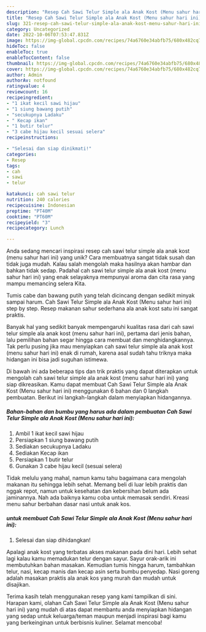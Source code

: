```yaml
---
description: "Resep Cah Sawi Telur Simple ala Anak Kost (Menu sahur hari ini) yang Lezat Sekali"
title: "Resep Cah Sawi Telur Simple ala Anak Kost (Menu sahur hari ini) yang Lezat Sekali"
slug: 321-resep-cah-sawi-telur-simple-ala-anak-kost-menu-sahur-hari-ini-yang-lezat-sekali
category: Uncategorized
date: 2022-10-06T07:53:47.831Z
image: https://img-global.cpcdn.com/recipes/74a6760e34abfb75/680x482cq70/cah-sawi-telur-simple-ala-anak-kost-menu-sahur-hari-ini-foto-resep-utama.jpg
hideToc: false
enableToc: true
enableTocContent: false
thumbnail: https://img-global.cpcdn.com/recipes/74a6760e34abfb75/680x482cq70/cah-sawi-telur-simple-ala-anak-kost-menu-sahur-hari-ini-foto-resep-utama.jpg
cover: https://img-global.cpcdn.com/recipes/74a6760e34abfb75/680x482cq70/cah-sawi-telur-simple-ala-anak-kost-menu-sahur-hari-ini-foto-resep-utama.jpg
author: Admin
authorAv: notfound
ratingvalue: 4
reviewcount: 16
recipeingredient:
- "1 ikat kecil sawi hijau"
- "1 siung bawang putih"
- "secukupnya Ladaku"
- " Kecap ikan"
- "1 butir telur"
- "3 cabe hijau kecil sesuai selera"
recipeinstructions:

- "Selesai dan siap dinikmati!"
categories:
- Resep
tags:
- cah
- sawi
- telur

katakunci: cah sawi telur 
nutrition: 240 calories
recipecuisine: Indonesian
preptime: "PT40M"
cooktime: "PT60M"
recipeyield: "3"
recipecategory: Lunch

---
```





Anda sedang mencari inspirasi resep cah sawi telur simple ala anak kost (menu sahur hari ini) yang unik? Cara membuatnya sangat tidak susah dan tidak juga mudah. Kalau salah mengolah maka hasilnya akan hambar dan bahkan tidak sedap. Padahal cah sawi telur simple ala anak kost (menu sahur hari ini) yang enak selayaknya mempunyai aroma dan cita rasa yang mampu memancing selera Kita.





Tumis cabe dan bawang putih yang telah dicincang dengan sedikit minyak sampai harum. Cah Sawi Telur Simple ala Anak Kost (Menu sahur hari ini) step by step. Resep makanan sahur sederhana ala anak kost satu ini sangat praktis.

Banyak hal yang sedikit banyak mempengaruhi kualitas rasa dari cah sawi telur simple ala anak kost (menu sahur hari ini), pertama dari jenis bahan, lalu pemilihan bahan segar hingga cara membuat dan menghidangkannya. Tak perlu pusing jika mau menyiapkan cah sawi telur simple ala anak kost (menu sahur hari ini) enak di rumah, karena asal sudah tahu triknya maka hidangan ini bisa jadi suguhan istimewa.






Di bawah ini ada beberapa tips dan trik praktis yang dapat diterapkan untuk mengolah cah sawi telur simple ala anak kost (menu sahur hari ini) yang siap dikreasikan. Kamu dapat membuat Cah Sawi Telur Simple ala Anak Kost (Menu sahur hari ini) menggunakan 6 bahan dan 0 langkah pembuatan. Berikut ini langkah-langkah dalam menyiapkan hidangannya.

<!--inarticleads1-->

##### Bahan-bahan dan bumbu yang harus ada dalam pembuatan Cah Sawi Telur Simple ala Anak Kost (Menu sahur hari ini):

1. Ambil 1 ikat kecil sawi hijau
1. Persiapkan 1 siung bawang putih
1. Sediakan secukupnya Ladaku
1. Sediakan  Kecap ikan
1. Persiapkan 1 butir telur
1. Gunakan 3 cabe hijau kecil (sesuai selera)


Tidak melulu yang mahal, namun kamu tahu bagaimana cara mengolah makanan itu sehingga lebih sehat. Memang beli di luar lebih praktis dan nggak repot, namun untuk kesehatan dan kebersihan belum ada jaminannya. Nah ada baiknya kamu coba untuk memasak sendiri. Kreasi menu sahur berbahan dasar nasi untuk anak kos. 

<!--inarticleads2-->

#####  untuk membuat Cah Sawi Telur Simple ala Anak Kost (Menu sahur hari ini):


1. Selesai dan siap dihidangkan!

Apalagi anak kost yang terbatas akses makanan pada dini hari. Lebih sehat lagi kalau kamu memadukan telur dengan sayur. Sayur orak-arik ini membutuhkan bahan masakan. Kemudian tumis hingga harum, tambahkan telur, nasi, kecap manis dan kecap asin serta bumbu penyedap. Nasi goreng adalah masakan praktis ala anak kos yang murah dan mudah untuk disajikan. 

Terima kasih telah menggunakan resep yang kami tampilkan di sini. Harapan kami, olahan Cah Sawi Telur Simple ala Anak Kost (Menu sahur hari ini) yang mudah di atas dapat membantu anda menyiapkan hidangan yang sedap untuk keluarga/teman maupun menjadi inspirasi bagi kamu yang berkeinginan untuk berbisnis kuliner. Selamat mencoba!
